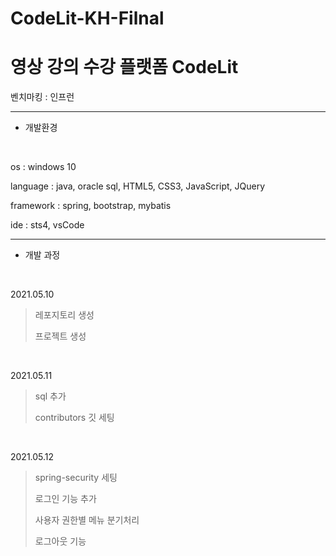 # CodeLit-KH-Filnal



영상 강의 수강 플랫폼 CodeLit
==============================

벤치마킹 : 인프런


------------------------------------------
* 개발환경
<br/>

os : windows 10

language : java, oracle sql, HTML5, CSS3, JavaScript, JQuery

framework : spring, bootstrap, mybatis

ide : sts4, vsCode

------------------------------------------
* 개발 과정
<br/>

2021.05.10
> 레포지토리 생성
> 
> 프로젝트 생성
<br/>

2021.05.11
> sql 추가 
> 
> contributors 깃 세팅
<br/>

2021.05.12
> spring-security 세팅
>
> 로그인 기능 추가
>
> 사용자 권한별 메뉴 분기처리
> 
> 로그아웃 기능 
<br/>





